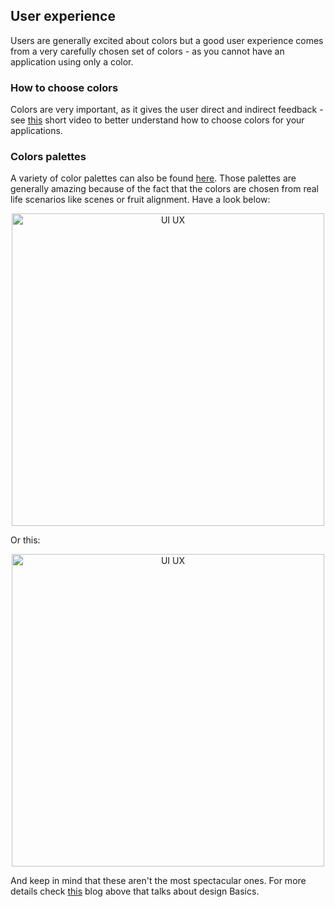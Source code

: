 
## User experience
Users are generally excited about colors but a good user experience comes from a very carefully chosen set of colors - as you cannot have an application using only a color.

### How to choose colors
Colors are very important, as it gives the user direct and indirect feedback - see [this](https://material.io/guidelines/style/color.html#) short video to better understand how to choose colors for your applications.

### Colors palettes
A variety of color palettes can also be found [here](http://colorpalettes.net/). Those palettes are generally amazing because of the fact that the colors are chosen from real life scenarios like scenes or fruit alignment. Have a look below:

<p align="center"><img width="500" alt="UI UX" src="https://github.com/microsoft-dx/xamarin-fundamentals-ui/blob/master/Images/colors.PNG?raw=true" margin=auto></p>

Or this:
<p align="center"><img width="500" alt="UI UX" src="https://github.com/microsoft-dx/xamarin-fundamentals-ui/blob/master/Images/colors-2.PNG?raw=true" margin=auto></p>

And keep in mind that these aren't the most spectacular ones. For more details check [this](https://alexandru.microsoft.pub.ro/2017/02/21/design-basics-with-xamarin/) blog above that talks about design Basics.
